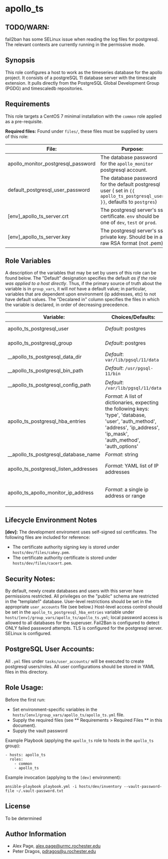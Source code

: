 apollo_ts
=========

**TODO/WARN:**
-----------------
fail2ban has some SELinux issue when reading the log files for postgresql. The relevant contexts are currently running in the permissive mode. 

Synopsis
-----------
This role configures a host to work as the timeseries database for the apollo project. It consists of a postgreSQL 11 database server with the timescale extension. It pulls directly from the PostgreSQL Global Development Group (PGDG) and timescaledb repositories.

Requirements
------------
This role targets a CentOS 7 minimal installation with the `common` role applied as a pre-requisite.  

**Required files:**
Found under `files/`, these files must be supplied by users of this role:

|File: | Purpose: | Vaulted: |
|------|----------|----------|
|apollo_monitor_postgresql_password | The database password for the `apollo_monitor` postgresql account. | Yes |
| default_postgresql_user_password | The database password for the default postgresql user ( set in `{{ apollo_ts_postgresql_user }}`, defaults to `postgres`) | Yes|
| [env]_apollo_ts_server.crt | The postgresql server's ssl certificate. `env` should be one of `dev`, `test` or `prod`. | No |
| [env]_apollo_ts_server.key | The postgresql server's ssl private key. Should be in a raw RSA format (not .pem) | Yes |


Role Variables
--------------

A description of the variables that may be set by users of this role can be found below. The "Default" designation specifies the default *as if the role was applied to a host directly*. Thus, if the primary source of truth about the variable is in `group_vars`, it will *not* have a default value; in particular, variables that are dependent upon environment (ip addresses, etc) to not have default values. The "Decalared in" column specifies the files in which the variable is declared, in order of decreasing precedence. 

| Variable:                            	| Choices/Defaults:                                                                                                                                                                	| Declared in:                                                                      	| Comments:                                                           	|
|--------------------------------------	|----------------------------------------------------------------------------------------------------------------------------------------------------------------------------------	|-----------------------------------------------------------------------------------	|---------------------------------------------------------------------	|
| apollo_ts_postgresql_user            	| *Default*: postgres                                                                                                                                                              	|   hosts/[env]/group_vars/apollo_ts/apollo_ts.yml <br> roles/apollo_ts/defaults/main.yml 	| The primary postgres user                                           	|
| apollo_ts_postgresql_group           	| *Default*: postgres                                                                                                                                                              	| hosts/[env]/group_vars/apollo_ts/apollo_ts.yml <br> roles/apollo_ts/defaults/main.yml   	| The primary postgres group                                          	|
| __apollo_ts_postgresql_data_dir      	|  *Default*: `var/lib/pgsql/11/data`                                                                                                                                              	| roles/apollo_ts/defaults/main.yml                                                 	| The data postgresql data directory                                  	|
| __apollo_ts_postgresql_bin_path      	| *Default*: `/usr/pgsql-11/bin`                                                                                                                                                   	| roles/apollo_ts/defaults/main.yml                                                 	| The directory containing postgres-related binaries                  	|
| __apollo_ts_postgresql_config_path   	| *Default*: `/var/lib/pgsql/11/data`                                                                                                                                              	| roles/apollo_ts/defaults/main.yml                                                 	| The directory containing configuration data, e.g. `postgesql.conf`. 	|
| apollo_ts_postgresql_hba_entries     	| *Format*: A list of dictionaries, expecting the following keys: <br> 'type', 'database, 'user', 'auth_method', 'address', 'ip_address', 'ip_mask', 'auth_method', 'auth_options' 	| hosts/[env]/group_vars /apollo_ts/apollo_ts.yml                                             	| See https://www.postgresql.org/docs/11/auth-pg-hba-conf.html        	|
| __apollo_ts_postgresql_database_name 	| *Format*: string                                                                                                                                                                 	|  hosts/[env]/group_vars/apollo_ts/apollo_ts.yml                                            	| The name of the timeseries database.                                	|
| apollo_ts_postgresql_listen_addresses  	| *Format*: YAML list of IP addresses                                                                                                                                                          	| hosts/[env]/group_vars/all.yml                  	|IP addresses that the postgres server will listen on. Note: 127.0.0.1/8                                                                    is configured directly in the template file. 	|
| apollo_ts_apollo_monitor_ip_address | *Format*: a single ip address or range | hosts/[env]/group_vars/apollo_ts.yml | The ip address with which apollo_monitor should be granted access to the apollo timeseries database from (a la `pg_hba.conf`). |



Lifecycle Environment Notes
-----------------

**[dev]:**
The development enviroment uses self-signed ssl certificates. The following files are included for reference:

* The certificate authority signing key is stored under `hosts/dev/files/cakey.pem`. 
* The certificate authority certificate is stored under `hosts/dev/files/cacert.pem`. 

Security Notes:
------------------
By default, newly create databases and users with this server have permissions restricted. All privileges on the "public" schema are restricted in the "template1" database. User-level restrictions should be set in the appropriate `user_accounts` file (see below.) Host-level access control should be set in the `apollo_ts_postgresql_hba_entries` variable under `hosts/[env]/group_vars/apollo_ts/apollo_ts.yml`; local password access is allowed to all databases for the superuser. Fail2Ban is configured to detect ONLY failed password attempts.  TLS is configured for the postgresql server. SELinux is configured. 


PostgreSQL User Accounts:
--------------

All `.yml` files under `tasks/user_accounts/` will be executed to create postgresql users/roles. All user configurations should be stored in YAML files in this directory.


Role Usage:
----------------
Before the first run:

* Set environment-specific variables in the `hosts/[env]/group_vars/apollo_ts/apollo_ts.yml` file.
* Supply the required files (see ** Requirements > Required Files ** in this document).
* Supply the vault password

Example Playbook (applying the `apollo_ts` role to hosts in the `apollo_ts` group):

    - hosts: apollo_ts
      roles:
        - common
        - apollo_ts    


Example invocation (applying to the `[dev]` environment):

    ansible-playbook playbook.yml -i hosts/dev/inventory --vault-password-file ~/.vault-password.txt


License
-------

To be determined

Author Information
------------------

* Alex Page, <alex.page@urmc.rochester.edu>
* Peter Dragos, <pdragos@u.rochester.edu>